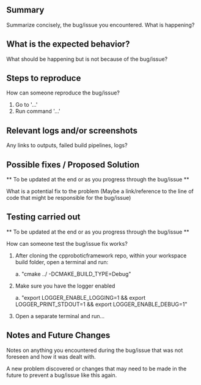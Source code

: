 ## Summary
Summarize concisely, the bug/issue you encountered. What is happening?

## What is the expected behavior?
What should be happening but is not because of the bug/issue?

## Steps to reproduce
How can someone reproduce the bug/issue?
1. Go to '...'
2. Run command '...'

## Relevant logs and/or screenshots
Any links to outputs, failed build pipelines, logs?

## Possible fixes / Proposed Solution
** To be updated at the end or as you progress through the bug/issue **

What is a potential fix to the problem 
(Maybe a link/reference to the line of code that might be responsible for the bug/issue)

## Testing carried out
** To be updated at the end or as you progress through the bug/issue **

How can someone test the bug/issue fix works?
1. After cloning the cpproboticframework repo, within your workspace build folder, open a terminal and run:

   a. "cmake ../ -DCMAKE_BUILD_TYPE=Debug"
2. Make sure you have the logger enabled

   a. "export LOGGER_ENABLE_LOGGING=1 && export LOGGER_PRINT_STDOUT=1 &&  export LOGGER_ENABLE_DEBUG=1"
3. Open a separate terminal and run...

## Notes and Future Changes
Notes on anything you encountered during the bug/issue that was not foreseen and how it was dealt with. 

A new problem discovered or changes that may need to be made in the future to prevent a bug/issue like this again.
